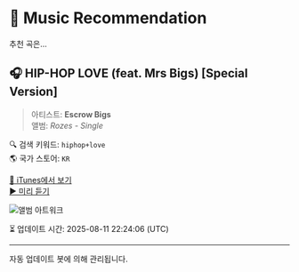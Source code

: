 
# 🎵 Music Recommendation

추천 곡은...

## 🎧 HIP-HOP LOVE (feat. Mrs Bigs) [Special Version]  
> 아티스트: **Escrow Bigs**  
> 앨범: _Rozes - Single_  

🔍 검색 키워드: `hiphop+love`  
🌎 국가 스토어: `KR`

[🔗 iTunes에서 보기](https://music.apple.com/kr/album/hip-hop-love-feat-mrs-bigs-special-version/1657964895?i=1657965140&uo=4)  
[▶️ 미리 듣기](https://audio-ssl.itunes.apple.com/itunes-assets/AudioPreview112/v4/31/03/a3/3103a316-dc19-df96-7b88-2fd318674584/mzaf_15728612567728338195.plus.aac.p.m4a)

![앨범 아트워크](https://is1-ssl.mzstatic.com/image/thumb/Music122/v4/72/be/d2/72bed20e-61c7-798e-eaa2-0f349f539047/artwork.jpg/100x100bb.jpg)

⏳ 업데이트 시간: 2025-08-11 22:24:06 (UTC)

---
자동 업데이트 봇에 의해 관리됩니다.
